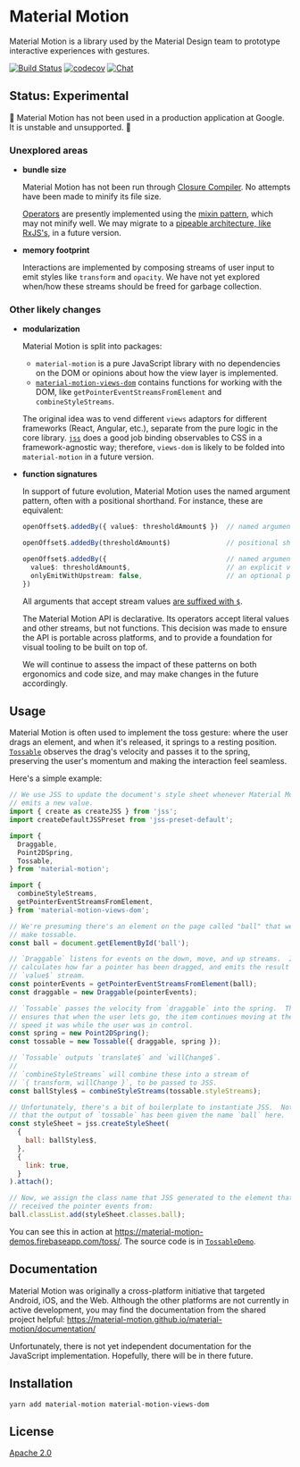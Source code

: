 # Material Motion #

Material Motion is a library used by the Material Design team to prototype interactive experiences with gestures.

[![Build Status](https://img.shields.io/circleci/project/github/material-motion/material-motion-js/stable.svg)](https://circleci.com/gh/material-motion/material-motion-js/)
[![codecov](https://codecov.io/gh/material-motion/material-motion-js/branch/stable/graph/badge.svg)](https://codecov.io/gh/material-motion/material-motion-js)
[![Chat](https://img.shields.io/discord/198544450366996480.svg)](https://discord.gg/material-motion)

## Status: Experimental ##

🚨 Material Motion has not been used in a production application at Google.  It is unstable and unsupported. 🚨

### Unexplored areas ###

- **bundle size**

  Material Motion has not been run through [Closure Compiler](https://github.com/google/closure-compiler).  No attempts have been made to minify its file size.

  [Operators](https://github.com/material-motion/material-motion-js/tree/develop/packages/core/src/operators) are presently implemented using the [mixin pattern](http://justinfagnani.com/2015/12/21/real-mixins-with-javascript-classes/), which may not minify well.  We may migrate to a [pipeable architecture, like RxJS's](https://github.com/ReactiveX/rxjs/blob/master/doc/pipeable-operators.md), in a future version.

- **memory footprint**

  Interactions are implemented by composing streams of user input to emit styles like `transform` and `opacity`.  We have not yet explored when/how these streams should be freed for garbage collection.

### Other likely changes ###

- **modularization**

  Material Motion is split into packages:

  - `material-motion` is a pure JavaScript library with no dependencies on the DOM or opinions about how the view layer is implemented.
  - [`material-motion-views-dom`](https://github.com/material-motion/material-motion-js/tree/develop/packages/views-dom/) contains functions for working with the DOM, like `getPointerEventStreamsFromElement` and `combineStyleStreams`.

  The original idea was to vend different `views` adaptors for different frameworks (React, Angular, etc.), separate from the pure logic in the core library.  [`jss`](https://github.com/cssinjs/jss/) does a good job binding observables to CSS in a framework-agnostic way; therefore, `views-dom` is likely to be folded into `material-motion` in a future version.

- **function signatures**

  In support of future evolution, Material Motion uses the named argument pattern, often with a positional shorthand.  For instance, these are equivalent:

  ```typescript
  openOffset$.addedBy({ value$: thresholdAmount$ })  // named argument

  openOffset$.addedBy(thresholdAmount$)              // positional shorthand

  openOffset$.addedBy({                              // named argument, with
    value$: thresholdAmount$,                        // an explicit value for
    onlyEmitWithUpstream: false,                     // an optional parameter
  })
  ```

  All arguments that accept stream values [are suffixed with `$`](https://medium.com/@benlesh/observables-and-finnish-notation-df8356ed1c9b).

  The Material Motion API is declarative.  Its operators accept literal values and other streams, but not functions.  This decision was made to ensure the API is portable across platforms, and to provide a foundation for visual tooling to be built on top of.

  We will continue to assess the impact of these patterns on both ergonomics and code size, and may make changes in the future accordingly.

## Usage ##

Material Motion is often used to implement the toss gesture: where the user drags an element, and when it's released, it springs to a resting position.  [`Tossable`](https://github.com/material-motion/material-motion-js/blob/develop/packages/core/src/interactions/Tossable.ts) observes the drag's velocity and passes it to the spring, preserving the user's momentum and making the interaction feel seamless.

Here's a simple example:

```javascript
// We use JSS to update the document's style sheet whenever Material Motion
// emits a new value.
import { create as createJSS } from 'jss';
import createDefaultJSSPreset from 'jss-preset-default';

import {
  Draggable,
  Point2DSpring,
  Tossable,
} from 'material-motion';

import {
  combineStyleStreams,
  getPointerEventStreamsFromElement,
} from 'material-motion-views-dom';

// We're presuming there's an element on the page called "ball" that we want to
// make tossable.
const ball = document.getElementById('ball');

// `Draggable` listens for events on the down, move, and up streams.  It
// calculates how far a pointer has been dragged, and emits the result on its
// `value$` stream.
const pointerEvents = getPointerEventStreamsFromElement(ball);
const draggable = new Draggable(pointerEvents);

// `Tossable` passes the velocity from `draggable` into the spring.  This
// ensures that when the user lets go, the item continues moving at the same
// speed it was while the user was in control.
const spring = new Point2DSpring();
const tossable = new Tossable({ draggable, spring });

// `Tossable` outputs `translate$` and `willChange$`.
//
// `combineStyleStreams` will combine these into a stream of
// `{ transform, willChange }`, to be passed to JSS.
const ballStyles$ = combineStyleStreams(tossable.styleStreams);

// Unfortunately, there's a bit of boilerplate to instantiate JSS.  Notice
// that the output of `tossable` has been given the name `ball` here.
const styleSheet = jss.createStyleSheet(
  {
    ball: ballStyles$,
  },
  {
    link: true,
  }
).attach();

// Now, we assign the class name that JSS generated to the element that we
// received the pointer events from:
ball.classList.add(styleSheet.classes.ball);
```

You can see this in action at https://material-motion-demos.firebaseapp.com/toss/.  The source code is in [`TossableDemo`](https://github.com/material-motion/material-motion-js/blob/develop/packages/demos-react/src/TossableDemo.tsx).

## Documentation ##

Material Motion was originally a cross-platform initiative that targeted Android, iOS, and the Web.  Although the other platforms are not currently in active development, you may find the documentation from the shared project helpful: https://material-motion.github.io/material-motion/documentation/

Unfortunately, there is not yet independent documentation for the JavaScript implementation.  Hopefully, there will be in there future.

## Installation ##

```
yarn add material-motion material-motion-views-dom
```

## License ##

[Apache 2.0](http://www.apache.org/licenses/LICENSE-2.0)
